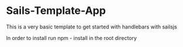 # Sails-Template-App
This is a very basic template to get started with handlebars with sailsjs

In order to install run npm - install in the root directory
